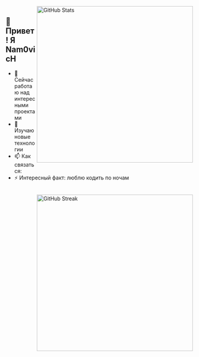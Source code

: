 <img align="right" width="420" src="https://github-readme-stats.vercel.app/api?username=Nam0vicH&show_icons=true&theme=transparent&title_color=d4be98&text_color=d4be98&icon_color=d4be98&bg_color=282828&border_color=3d444d&hide_border=false&count_private=true&include_all_commits=true" alt="GitHub Stats" />

## 👋 Привет! Я Nam0vicH

- 🔭 Сейчас работаю над интересными проектами
- 🌱 Изучаю новые технологии
- 📫 Как связаться: 
- ⚡ Интересный факт: люблю кодить по ночам

<br clear="right"/>

<img align="right" width="420" src="https://github-readme-streak-stats.herokuapp.com/?user=Nam0vicH&theme=transparent&background=282828&ring=d4be98&fire=d4be98&currStreakLabel=d4be98&sideLabels=d4be98&currStreakNum=d4be98&dates=d4be98&sideNums=d4be98&border=3d444d" alt="GitHub Streak" />

<br clear="right"/>
